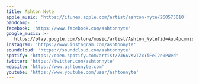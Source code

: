 ```yaml
---
title: Ashton Nyte
apple_music: 'https://itunes.apple.com/artist/ashton-nyte/260575010'
bandcamp: ''
facebook: 'https://www.facebook.com/ashtonnyte'
google_music: >-
   https://play.google.com/store/music/artist/Ashton_Nyte?id=Auu4pcmnis7ea6b4nlkuas4poyu
instagram: 'https://www.instagram.com/ashtonnyte'
soundcloud: 'https://soundcloud.com/ashtonnyte'
spotify: 'https://open.spotify.com/artist/7J66VKvTZxYiFeI2n0PWed'
twitter: 'https://twitter.com/ashtonnyte'
website: 'https://www.ashtonnyte.com'
youtube: 'https://www.youtube.com/user/ashtonnyte'
---
```

